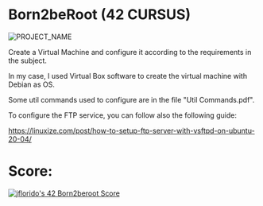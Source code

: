# **Born2beRoot (42 CURSUS)**
![PROJECT_NAME](https://github.com/arlotetxu/42_Badges/blob/main/born2beroot_bonus.webp)

Create a Virtual Machine and configure it according to the requirements in the subject.

In my case, I used Virtual Box software to create the virtual machine with Debian as OS.

Some util commands used to configure are in the file "Util Commands.pdf".

To configure the FTP service, you can follow also the following guide:

https://linuxize.com/post/how-to-setup-ftp-server-with-vsftpd-on-ubuntu-20-04/
# Score:
[![jflorido's 42 Born2beroot Score](https://badge42.vercel.app/api/v2/cljkdjx30000608l02h3eif5l/project/2817879)](https://github.com/JaeSeoKim/badge42)
